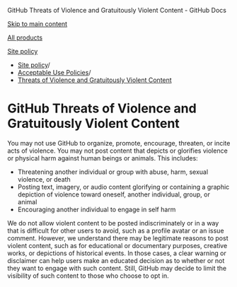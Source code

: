 GitHub Threats of Violence and Gratuitously Violent Content - GitHub Docs

[Skip to main content](#main-content)

[All products](/en)

[Site policy](/en/site-policy)

* [Site policy](/en/site-policy)/
* [Acceptable Use Policies](/en/site-policy/acceptable-use-policies)/
* [Threats of Violence and Gratuitously Violent Content](/en/site-policy/acceptable-use-policies/github-threats-of-violence-and-gratuitously-violent-content)

GitHub Threats of Violence and Gratuitously Violent Content
==========

You may not use GitHub to organize, promote, encourage, threaten, or incite acts of violence. You may not post content that depicts or glorifies violence or physical harm against human beings or animals. This includes:

* Threatening another individual or group with abuse, harm, sexual violence, or death
* Posting text, imagery, or audio content glorifying or containing a graphic depiction of violence toward oneself, another individual, group, or animal
* Encouraging another individual to engage in self harm

We do not allow violent content to be posted indiscriminately or in a way that is difficult for other users to avoid, such as a profile avatar or an issue comment. However, we understand there may be legitimate reasons to post violent content, such as for educational or documentary purposes, creative works, or depictions of historical events. In those cases, a clear warning or disclaimer can help users make an educated decision as to whether or not they want to engage with such content. Still, GitHub may decide to limit the visibility of such content to those who choose to opt in.
